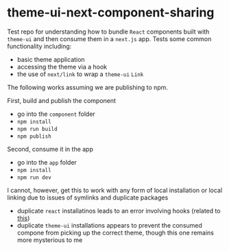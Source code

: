 # theme-ui-next-component-sharing

Test repo for understanding how to bundle `React` components built with `theme-ui` and then consume them in a `next.js` app. Tests some common functionality including:
- basic theme application
- accessing the theme via a hook
- the use of `next/link` to wrap a `theme-ui` `Link`

The following works assuming we are publishing to npm.

First, build and publish the component
- go into the `component` folder
- `npm install`
- `npm run build`
- `npm publish`

Second, consume it in the app
- go into the `app` folder
- `npm install`
- `npm run dev`

I cannot, however, get this to work with any form of local installation or local linking due to issues of symlinks and duplicate packages
- duplicate `react` installatinos leads to an error involving hooks (related to [this](https://medium.com/@penx/managing-dependencies-in-a-node-package-so-that-they-are-compatible-with-npm-link-61befa5aaca7))
- duplicate `theme-ui` installations appears to prevent the consumed compone from picking up the correct theme, though this one remains more mysterious to me